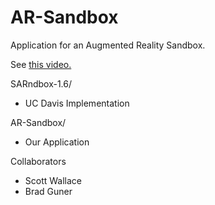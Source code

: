 # AR-Sandbox

Application for an Augmented Reality Sandbox.

See [this video.](https://www.youtube.com/watch?v=8Wnz_g3QA1A)

SARndbox-1.6/
* UC Davis Implementation

AR-Sandbox/
* Our Application 

Collaborators 
* Scott Wallace 
* Brad Guner
